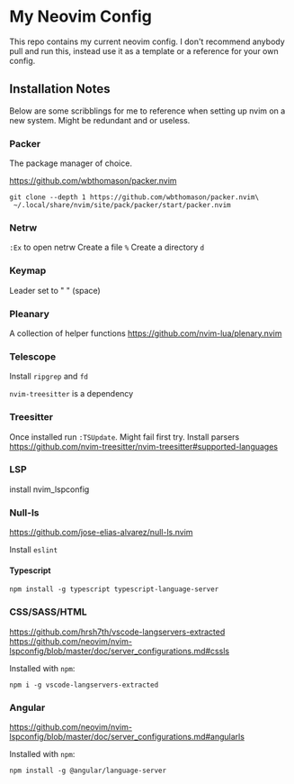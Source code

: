 # My Neovim Config
This repo contains my current neovim config. I don't recommend anybody pull and run this, instead use it as a template or a reference for your own config.

## Installation Notes
Below are some scribblings for me to reference when setting up nvim on a new system. Might be redundant and or useless.

### Packer
The package manager of choice.

https://github.com/wbthomason/packer.nvim

```
git clone --depth 1 https://github.com/wbthomason/packer.nvim\
 ~/.local/share/nvim/site/pack/packer/start/packer.nvim
 ```

### Netrw
`:Ex` to open netrw
Create a file `%`
Create a directory `d`

### Keymap
Leader set to " " (space)

### Pleanary
A collection of helper functions
https://github.com/nvim-lua/plenary.nvim

### Telescope
Install `ripgrep` and `fd`

`nvim-treesitter` is a dependency

### Treesitter
Once installed run `:TSUpdate`. Might fail first try.
Install parsers https://github.com/nvim-treesitter/nvim-treesitter#supported-languages

### LSP
install nvim_lspconfig

### Null-ls
https://github.com/jose-elias-alvarez/null-ls.nvim

Install `eslint`

#### Typescript
`npm install -g typescript typescript-language-server`

### CSS/SASS/HTML
https://github.com/hrsh7th/vscode-langservers-extracted
https://github.com/neovim/nvim-lspconfig/blob/master/doc/server_configurations.md#cssls

Installed with `npm`:
```
npm i -g vscode-langservers-extracted
```

### Angular
https://github.com/neovim/nvim-lspconfig/blob/master/doc/server_configurations.md#angularls

Installed with `npm`:
```
npm install -g @angular/language-server
```

